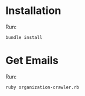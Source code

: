 # Installation

Run:

```
bundle install
```

# Get Emails

Run:

```
ruby organization-crawler.rb
```
